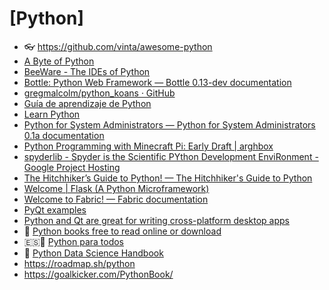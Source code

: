 # [Python]

- 👓 <https://github.com/vinta/awesome-python>
- [A Byte of Python](http://www.swaroopch.com/notes/python/)
- [BeeWare - The IDEs of Python](http://pybee.org/)
- [Bottle: Python Web Framework — Bottle 0.13-dev documentation](http://bottlepy.org/docs/dev/index.html)
- [gregmalcolm/python_koans · GitHub](https://github.com/gregmalcolm/python_koans)
- [Guía de aprendizaje de Python](http://pyspanishdoc.sourceforge.net/tut/tut.html)
- [Learn Python](http://learnpythonthehardway.org/book/)
- [Python for System Administrators — Python for System Administrators 0.1a documentation](http://python-for-system-administrators.readthedocs.org/en/latest/)
- [Python Programming with Minecraft Pi: Early Draft | arghbox](http://arghbox.wordpress.com/2013/06/13/programming-minecraft-pi-with-python-early-draft/)
- [spyderlib - Spyder is the Scientific PYthon Development EnviRonment - Google Project Hosting](https://code.google.com/p/spyderlib/)
- [The Hitchhiker’s Guide to Python! — The Hitchhiker's Guide to Python](http://python-guide-pt-br.readthedocs.io/en/latest/)
- [Welcome | Flask (A Python Microframework)](http://flask.pocoo.org/)
- [Welcome to Fabric! — Fabric documentation](http://www.fabfile.org/)
- [PyQt examples](https://github.com/pyqt/examples)
- [Python and Qt are great for writing cross-platform desktop apps](https://build-system.fman.io/)
- 📕 [Python books free to read online or download](https://github.com/pamoroso/free-python-books)
- 🇪🇸📕 [Python para todos](https://es.py4e.com/book)
- 📕 [Python Data Science Handbook](https://jakevdp.github.io/PythonDataScienceHandbook/)
- <https://roadmap.sh/python>
- <https://goalkicker.com/PythonBook/>
